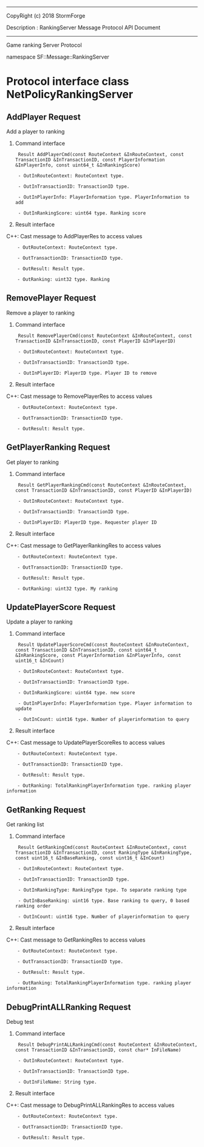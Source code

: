 ﻿***
 
 CopyRight (c) 2018 StormForge
 
 Description : RankingServer Message Protocol API Document

***



Game ranking Server Protocol

namespace SF::Message::RankingServer


# Protocol interface class NetPolicyRankingServer
## AddPlayer Request
Add a player to ranking

1. Command interface

        Result AddPlayerCmd(const RouteContext &InRouteContext, const TransactionID &InTransactionID, const PlayerInformation &InPlayerInfo, const uint64_t &InRankingScore)

		- OutInRouteContext: RouteContext type. 

		- OutInTransactionID: TransactionID type. 

		- OutInPlayerInfo: PlayerInformation type. PlayerInformation to add

		- OutInRankingScore: uint64 type. Ranking score

2. Result interface

C++: Cast message to AddPlayerRes to access values


		- OutRouteContext: RouteContext type. 

		- OutTransactionID: TransactionID type. 

		- OutResult: Result type. 

		- OutRanking: uint32 type. Ranking


## RemovePlayer Request
Remove a player to ranking

1. Command interface

        Result RemovePlayerCmd(const RouteContext &InRouteContext, const TransactionID &InTransactionID, const PlayerID &InPlayerID)

		- OutInRouteContext: RouteContext type. 

		- OutInTransactionID: TransactionID type. 

		- OutInPlayerID: PlayerID type. Player ID to remove

2. Result interface

C++: Cast message to RemovePlayerRes to access values


		- OutRouteContext: RouteContext type. 

		- OutTransactionID: TransactionID type. 

		- OutResult: Result type. 


## GetPlayerRanking Request
Get player to ranking

1. Command interface

        Result GetPlayerRankingCmd(const RouteContext &InRouteContext, const TransactionID &InTransactionID, const PlayerID &InPlayerID)

		- OutInRouteContext: RouteContext type. 

		- OutInTransactionID: TransactionID type. 

		- OutInPlayerID: PlayerID type. Requester player ID

2. Result interface

C++: Cast message to GetPlayerRankingRes to access values


		- OutRouteContext: RouteContext type. 

		- OutTransactionID: TransactionID type. 

		- OutResult: Result type. 

		- OutRanking: uint32 type. My ranking


## UpdatePlayerScore Request
Update a player to ranking

1. Command interface

        Result UpdatePlayerScoreCmd(const RouteContext &InRouteContext, const TransactionID &InTransactionID, const uint64_t &InRankingScore, const PlayerInformation &InPlayerInfo, const uint16_t &InCount)

		- OutInRouteContext: RouteContext type. 

		- OutInTransactionID: TransactionID type. 

		- OutInRankingScore: uint64 type. new score

		- OutInPlayerInfo: PlayerInformation type. Player information to update

		- OutInCount: uint16 type. Number of playerinformation to query

2. Result interface

C++: Cast message to UpdatePlayerScoreRes to access values


		- OutRouteContext: RouteContext type. 

		- OutTransactionID: TransactionID type. 

		- OutResult: Result type. 

		- OutRanking: TotalRankingPlayerInformation type. ranking player information


## GetRanking Request
Get ranking list

1. Command interface

        Result GetRankingCmd(const RouteContext &InRouteContext, const TransactionID &InTransactionID, const RankingType &InRankingType, const uint16_t &InBaseRanking, const uint16_t &InCount)

		- OutInRouteContext: RouteContext type. 

		- OutInTransactionID: TransactionID type. 

		- OutInRankingType: RankingType type. To separate ranking type

		- OutInBaseRanking: uint16 type. Base ranking to query, 0 based ranking order

		- OutInCount: uint16 type. Number of playerinformation to query

2. Result interface

C++: Cast message to GetRankingRes to access values


		- OutRouteContext: RouteContext type. 

		- OutTransactionID: TransactionID type. 

		- OutResult: Result type. 

		- OutRanking: TotalRankingPlayerInformation type. ranking player information


## DebugPrintALLRanking Request
Debug test

1. Command interface

        Result DebugPrintALLRankingCmd(const RouteContext &InRouteContext, const TransactionID &InTransactionID, const char* InFileName)

		- OutInRouteContext: RouteContext type. 

		- OutInTransactionID: TransactionID type. 

		- OutInFileName: String type. 

2. Result interface

C++: Cast message to DebugPrintALLRankingRes to access values


		- OutRouteContext: RouteContext type. 

		- OutTransactionID: TransactionID type. 

		- OutResult: Result type. 









